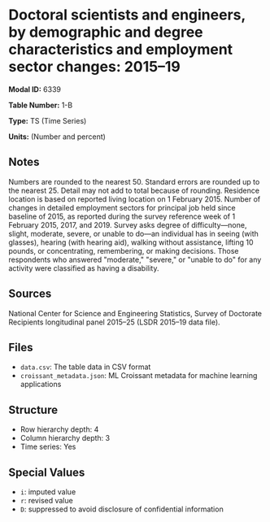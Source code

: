 # Doctoral scientists and engineers, by demographic and degree characteristics and employment sector changes: 2015&#8211;19

**Modal ID:** 6339

**Table Number:** 1-B

**Type:** TS (Time Series)

**Units:** (Number and percent)

## Notes

Numbers are rounded to the nearest 50. Standard errors are rounded up to the nearest 25. Detail may not add to total because of rounding. Residence location is based on reported living location on 1 February 2015. Number of changes in detailed employment sectors for principal job held since baseline of 2015, as reported during the survey reference week of 1 February 2015, 2017, and 2019. Survey asks degree of difficulty—none, slight, moderate, severe, or unable to do—an individual has in seeing (with glasses), hearing (with hearing aid), walking without assistance, lifting 10 pounds, or concentrating, remembering, or making decisions. Those respondents who answered "moderate," "severe," or "unable to do" for any activity were classified as having a disability.

## Sources

National Center for Science and Engineering Statistics, Survey of Doctorate Recipients longitudinal panel 2015–25 (LSDR 2015–19 data file).

## Files

- `data.csv`: The table data in CSV format
- `croissant_metadata.json`: ML Croissant metadata for machine learning applications

## Structure

- Row hierarchy depth: 4
- Column hierarchy depth: 3
- Time series: Yes

## Special Values

- `i`: imputed value
- `r`: revised value
- `D`: suppressed to avoid disclosure of confidential information

